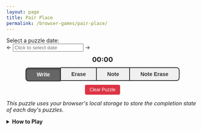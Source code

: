 ```yaml
---
layout: page
title: Pair Place
permalink: /browser-games/pair-place/
---
```


<link rel="stylesheet" type="text/css" href="https://cdnjs.cloudflare.com/ajax/libs/pikaday/1.8.2/css/pikaday.min.css">
<div class="puzzle-selector">
  <label for="puzzle-date-picker">Select a puzzle date:</label>
  <div class="date-input-container">
    <span class="date-arrow" id="left-arrow">←</span>
    <input type="text" id="puzzle-date-picker" placeholder="Click to select date" readonly />
    <span class="date-arrow" id="right-arrow">→</span>
  </div>
</div>

<style>
.mode-buttons {
  display: flex;
  justify-content: center;
}
.mode-button {
  flex-grow: 1;
  border: 2px solid #333;
  background: #f0f0f0;
  color: #333;
  padding: 8px 16px;
  font-size: 14px;
  font-weight: bold;
  cursor: pointer;
  transition: all 0.2s ease;
  margin: 0;
  outline: none;
}
.mode-button:first-child {
  border-radius: 8px 0 0 8px;
  border-right: 1px solid #333;
}
.mode-button:last-child {
  border-radius: 0 8px 8px 0;
  border-left: 1px solid #333;
}
.mode-button:not(:first-child):not(:last-child) {
  border-left: 1px solid #333;
  border-right: 1px solid #333;
}
.mode-button:hover {
  background: #e0e0e0;
}
.mode-button.active {
  background: #666;
  color: white;
  box-shadow: inset 0 2px 4px rgba(0,0,0,0.3);
  transform: translateY(1px);
}
.mode-button.active:hover {
  background: #666;
}
#clear-puzzle:hover {
  background: #c82333 !important;
}
</style>

<div id="puzzle-title"></div>
<div id="puzzle-description"></div>
<div id="puzzle-prompt"></div>
<div id="timer-display" style="text-align: center; margin: 10px 0; font-size: 18px; font-weight: bold;">00:00</div>

<div id="puzzle-title"></div>
<div>
  <div style="width: 80%; margin: 0 auto;">
    <canvas id="game-canvas" style="width: 100%; aspect-ratio: 1;"></canvas>
  </div>
  <div class="mode-buttons" style="width: 80%; margin: 0 auto;">
    <button id="mode-write" class="mode-button active">Write</button>
    <button id="mode-erase" class="mode-button">Erase</button>
    <button id="mode-note" class="mode-button">Note</button>
    <button id="mode-note-erase" class="mode-button">Note Erase</button>
  </div>
</div>
<div style="text-align: center; margin: 10px 0;">
  <button id="clear-puzzle" style="padding: 6px 12px; background: #dc3545; color: white; border: none; border-radius: 4px; cursor: pointer; font-size: 12px;">Clear Puzzle</button>
</div>

*This puzzle uses your browser's local storage to store the completion state of each day's puzzles.*

<details>
  <summary><b>How to Play</b></summary>
  <div class="details-content">
    <p>
      In Pair Place, you must fill the grid with letters, placing two letters at
      a time. To place letters in the grid, click on the first cell you want to
      fill, then drag to another open space in the same row. This will fill each
      cell with the the header letter of the other cell's column.
    </p>
    <img src="../../assets/images/tutorial-drag.gif">
    <p>
      You must completely fill the grid, such that each letter appears no more
      than once in each column.
    </p>
  </div>
</details>

<script src="https://cdnjs.cloudflare.com/ajax/libs/pikaday/1.8.2/pikaday.min.js"></script>
<script>
  const canvas = document.getElementById('game-canvas');
  const context = canvas.getContext('2d');

  const CellBlank = 0;
  const CellOccupied = 1;
  const CellHint = 2;
  const CellHeader = 3;

  // @todo The date field from here is accessed by the boilerplate.
  // I might need to explicitly pull it out and store it in its own field to
  // create a cleaner separation between puzzle-specific logic and boilerplate.
  let puzzleConfiguration;

  let gridHeight = 0;
  let gridWidth = 0;
  let headerLetters = [];

  let gameGrid = [];
  let notes = [];

  let cachedErrors = new Set();

  // 'write' | 'erase' | 'note' | 'note-erase'
  let currentMode = 'write';

  let selectedCell = null;
  let dragTarget = null;

  let gameStarted = false;
  let startTime = null;
  let completionTime = null;
  let timerInterval = null;

  let gridOffset = 0;
  let cellSize = 0;

  let theme = null;
  let gridColor = null;

  let defaultTheme = null;

  let completionAnimationActive = false;
  let completionAnimationStripeProgress = 0;
  let completionAnimationTextProgress = 0;
  let completionAnimationAnimationId = null;
  let completionAnimationStartTime = null;

  // @@ Puzzle Logic

  function cellStatus(nonHeaderRow, column) {
    const originalLetter = puzzleConfiguration.grid[nonHeaderRow + 1][column];
    if(originalLetter !== ' ' && originalLetter === originalLetter.toUpperCase()) return CellHint;

    return gameGrid[nonHeaderRow][column] === -1 ? CellBlank : CellOccupied;
  }

  function isHintCell(row, column) {
    const originalLetter = puzzleConfiguration.grid[row][column];
    return originalLetter !== ' ' && originalLetter === originalLetter.toUpperCase();
  }

  function isBlankCell(row, column) {
    return gameGrid[row][column] === -1;
  }

  function recalculateCachedErrors() {
    cachedErrors.clear();

    // Check for duplicates in columns
    for(let column = 0; column < gridWidth; ++column) {
      const colIndexPositions = new Map();

      for(let row = 0; row < gridHeight; ++row) {
        const colIndex = gameGrid[row][column];
        if(colIndex >= 0) {
          if(!colIndexPositions.has(colIndex)) {
            colIndexPositions.set(colIndex, []);
          }
          colIndexPositions.get(colIndex).push(row);
        }
      }

      // Mark all duplicates as errors
      for(const positions of colIndexPositions.values()) {
        if(positions.length > 1) {
          positions.forEach(row => {
            cachedErrors.add(`${row},${column}`);
          });
        }
      }
    }
  }

  function handleWrite(row, column0, column1) {
    if(isHintCell(row, column0) || isHintCell(row, column1)) return;
    if(!isBlankCell(row, column0) || !isBlankCell(row, column1)) return;

    if(column0 >= 0 && column1 >= 0) {
      gameGrid[row][column0] = column1;
      gameGrid[row][column1] = column0;

      clearNotesForPlacement(row, column0, column1);

      saveGameState();
      drawGame();
      recalculateCachedErrors();

      if(isPuzzleComplete()) {
        handlePuzzleCompletion();
      }
    }
  }

  function clearNotesForPlacement(row, column0, column1) {
    notes[row][column0].clear();
    notes[row][column1].clear();

    for(let column = 0; column < gridWidth; ++column) {
      notes[row][column].delete(column0);
      notes[row][column].delete(column1);
    }

    for(let row = 0; row < gridHeight; ++row) {
      notes[row][column0].delete(column1);
      notes[row][column1].delete(column0);
    }
  }

  function handleNote(row, column0, column1) {
    if(!isBlankCell(row, column0) || !isBlankCell(row, column1)) return;
    if(isHintCell(row, column0) || isHintCell(row, column1)) return;

    if(column0 >= 0 && column1 >= 0) {
      notes[row][column0].add(column1);
      notes[row][column1].add(column0);
      saveGameState();
    }
  }

  function handleNoteErase(row, column0, column1) {
    notes[row][column0].delete(column1);
    notes[row][column1].delete(column0);
    saveGameState();
  }

  function handleErase(row, column) {
    if(isHintCell(row, column)) return;

    const pairedIndex = gameGrid[row][column];
    if(pairedIndex >= 0) {
      gameGrid[row][pairedIndex] = -1;
      gameGrid[row][column] = -1;

      recalculateCachedErrors();

      saveGameState();
    }
  }

  function isPuzzleComplete() {
    for(let row = 1; row < gridHeight; ++row) {
      for(let column = 0; column < gridWidth; ++column) {
        if(isBlankCell(row, column)) return false;
      }
    }

    if(hasRuleViolations()) return false;

    return true;
  }

  function handlePuzzleCompletion() {
    const elapsedTime = Date.now() - startTime;
    completionTime = elapsedTime;

    const puzzleId = getPuzzleId(puzzleConfiguration);
    setPuzzleCompletion(gameName, puzzleId, true);
    saveGameState();

    timerStop();
    timerUpdateDisplay();

    completionAnimationStart();

    updatePuzzlePrompt();
  }

  function hasRuleViolations() {
    return cachedErrors.size > 0;
  }

  function updatePuzzlePrompt() {
    const puzzlePrompt = document.getElementById('puzzle-prompt');
    if(!puzzlePrompt || !puzzleConfiguration) {
      return;
    }

    const currentPuzzleId = getPuzzleId(puzzleConfiguration);
    const currentPuzzleIsComplete = getPuzzleCompletion(gameName, currentPuzzleId);
    const currentPuzzleIsTutorial = puzzleConfiguration.tutorial === true;
    const tutorialComplete = isTutorialComplete();

    let promptContent = '';
    if(!currentPuzzleIsTutorial && !tutorialComplete) {
      promptContent = puzzleData.text.promptTutorialEnter || '';
    } else if(currentPuzzleIsTutorial && tutorialComplete) {
      promptContent = puzzleData.text.promptTutorialLeave || '';
    } else if(currentPuzzleIsTutorial && !tutorialComplete && currentPuzzleIsComplete) {
      promptContent = puzzleData.text.promptTutorialNext || '';
    }

    puzzlePrompt.innerHTML = promptContent;
  }

  // @@@ Completion Animation

  const completionAnimationStripeDuration = 400;
  const completionAnimationTextDelay = 800;
  const completionAnimationTextDuration = 600;

  function completionAnimationStop() {
    if(completionAnimationAnimationId) {
      cancelAnimationFrame(completionAnimationAnimationId);
      completionAnimationAnimationId = null;
    }
    completionAnimationActive = false;
    completionAnimationStripeProgress = 0;
    completionAnimationTextProgress = 0;
    completionAnimationStartTime = null;
  }

  function completionAnimationStart() {
    completionAnimationStop();

    completionAnimationActive = true;
    completionAnimationStripeProgress = 0;
    completionAnimationTextProgress = 0;
    completionAnimationStartTime = performance.now();
    completionAnimationAnimationId = requestAnimationFrame(completionAnimationFrame);
  }

  function completionAnimationInstant() {
    completionAnimationStop();

    completionAnimationActive = true;
    completionAnimationStripeProgress = 1;
    completionAnimationTextProgress = 1;
  }

  function completionAnimationUpdate(timestamp) {
    const elapsed = timestamp - completionAnimationStartTime;

    completionAnimationStripeProgress = Math.min(elapsed / completionAnimationStripeDuration, 1);

    if(elapsed > completionAnimationTextDelay) {
      const textElapsed = elapsed - completionAnimationTextDelay;
      completionAnimationTextProgress = Math.min(textElapsed / completionAnimationTextDuration, 1);
    }
  }

  function completionAnimationFrame(timestamp) {
    completionAnimationUpdate(timestamp)

    drawGame();

    if(completionAnimationStripeProgress < 1 || completionAnimationTextProgress < 1) {
      completionAnimationAnimationId = requestAnimationFrame(completionAnimationFrame);
    }
  }

  // @@@ Timer Interval

  const timerElement = document.getElementById('timer-display');

  function timerStart() {
    if(gameStarted) return;
    gameStarted = true;

    startTime = Date.now();
    saveGameState();

    timerInterval = setInterval(timerUpdateDisplay, 1000);
  }

  function timerStop() {
    if(!timerInterval) return;

    clearInterval(timerInterval);
    timerInterval = null;
  }

  function timerUpdateDisplay() {
    if(!gameStarted || !startTime) {
      timerElement.textContent = '00:00';
      return;
    }

    let elapsed;
    if(completionTime) {
      elapsed = Math.floor(completionTime / 1000);
    } else {
      elapsed = Math.floor((Date.now() - startTime) / 1000);
    }

    const minutes = Math.floor(elapsed / 60);
    const seconds = elapsed % 60;

    timerElement.textContent = `${minutes.toString().padStart(2, '0')}:${seconds.toString().padStart(2, '0')}`;
  }

  // @@@ Rendering

  function getDefaultStyleIndexForCell(row, column, theme) {
    if(row == 0) return theme.styleHeader;
    else return theme.styleCell;
  }

  function getStyleIndexForCell(row, column, gridColor, theme) {
    if(gridColor == null || gridColor[row] == null || gridColor[row][column] == null) {
      return getDefaultStyleIndexForCell(row, column, theme);
    }

    return gridColor[row][column];
  }

  function resizeCanvas() {
    const rect = canvas.getBoundingClientRect();
    const size = Math.min(rect.width, rect.height);
    canvas.width = size;
    canvas.height = size;

    const padding = size * 0.01;
    gridOffset = padding;
    cellSize = (size - 2 * padding) / gridWidth;
  }

  function drawGame() {
    context.clearRect(0, 0, canvas.width, canvas.height);

    for(let row = 0; row < gridHeight; ++row) {
      for(let column = 0; column < gridWidth; ++column) {
        let cellStyleIndex = getStyleIndexForCell(row, column, gridColor, theme);

        if(cachedErrors.has(`${row},${column}`)) {
          cellStyleIndex = theme.styleError;
        }

        let selectedCellFilled = false;
        if(selectedCell && selectedCell.row == row) {
          const partnerColumn = gameGrid[selectedCell.row][selectedCell.column];
          selectedCellFilled = partnerColumn >= 0;

          if(selectedCell.column == column || partnerColumn == column) {
            cellStyleIndex = theme.styleHighlight;
          }
        }
        if(dragTarget && dragTarget.row == row && dragTarget.column == column && !selectedCellFilled) {
          cellStyleIndex = theme.styleHighlight;
        }

        drawCell(row, column, cellStyleIndex);
      }
    }

    drawGridLines();

    if(completionAnimationActive) {
      drawCompletionAnimation();
    }
  }

  function drawCell(row, column, styleIndex) {
    const x = gridOffset + column * cellSize;
    const y = gridOffset + row * cellSize;

    const cellStyle = theme.style[styleIndex] || theme.style[theme.styleCell];

    context.fillStyle = cellStyle.background;
    context.fillRect(x, y, cellSize, cellSize);

    const originalLetter = puzzleConfiguration.grid[row][column];
    const isHint = originalLetter !== ' ' && originalLetter === originalLetter.toUpperCase();

    const letterIndex = gameGrid[row][column];
    if(letterIndex >= 0) {
      const letter = headerLetters[letterIndex];
      context.fillStyle = isHint ? cellStyle.foregroundHint : cellStyle.foregroundAnswer;
      context.font = `${cellSize * 0.6}px Arial`;
      context.textAlign = 'center';
      context.textBaseline = 'middle';
      context.fillText(letter, x + cellSize / 2, y + cellSize / 2);
    }

    if(notes[row][column] && notes[row][column].size > 0) {
      drawNotes(x, y, notes[row][column], cellStyle);
    }
  }

  function drawNotes(x, y, noteSet, cellStyle) {
    const noteArray = Array.from(noteSet).sort();
    const notesPerRow = Math.ceil(Math.sqrt(gridWidth));
    const noteSize = cellSize / (notesPerRow + 1);

    context.fillStyle = cellStyle.foregroundAnswer;
    context.font = `${noteSize * 1.2}px Arial`;
    context.textAlign = 'center';
    context.textBaseline = 'middle';

    noteArray.forEach(noteColumn => {
      if(noteColumn >= 0 && noteColumn < gridWidth) {
        // @todo Maybe balance the distribution to rows for very non-square column counts.
        const letter = headerLetters[noteColumn];
        const noteRow = Math.floor(noteColumn / notesPerRow);
        const noteCol = noteColumn % notesPerRow;
        const noteX = x + (noteCol + 1) * noteSize;
        const noteY = y + (noteRow + 1) * noteSize;
        context.fillText(letter, noteX, noteY);
      }
    });
  }

  function drawGridLines() {
    context.strokeStyle = theme.colorGridline;
    context.lineWidth = 1;

    for(let column = 0; column <= gridWidth; ++column) {
      const x = gridOffset + column * cellSize;
      context.beginPath();
      context.moveTo(x, gridOffset);
      context.lineTo(x, gridOffset + gridHeight * cellSize);
      context.stroke();
    }

    for(let row = 0; row <= gridHeight; ++row) {
      const y = gridOffset + row * cellSize;
      context.beginPath();
      context.moveTo(gridOffset, y);
      context.lineTo(gridOffset + gridWidth * cellSize, y);
      context.stroke();
    }
  }

  const completionAnimationTextPuzzle = 'Puzzle';
  const completionAnimationTextComplete = 'Complete!';

  function drawCompletionAnimation() {
    const canvasWidth = canvas.width;
    const canvasHeight = canvas.height;

    const stripeColor = theme.colorCompletionStripe;
    const textColor = theme.colorCompletionText;

    if(completionAnimationStripeProgress > 0) {
      const stripeHeight = 60;
      const stripeY = (canvasHeight - stripeHeight) / 2;

      const stripeX = lerp(canvasWidth, 0, completionAnimationStripeProgress);
      const stripeWidth = canvasWidth - stripeX;

      context.fillStyle = stripeColor;
      context.fillRect(stripeX, stripeY, stripeWidth, stripeHeight);
    }

    if(completionAnimationTextProgress > 0) {
      const centerX = canvasWidth / 2;
      const centerY = canvasHeight / 2;

      const fontSize = Math.min(48, canvasWidth / 12);
      context.font = `bold ${fontSize}px Arial`;
      context.textBaseline = 'middle';
      context.fillStyle = textColor;
      context.textAlign = 'center';

      const spacing = 20;
      const puzzleTextWidth = context.measureText(completionAnimationTextPuzzle).width;
      const completeTextWidth = context.measureText(completionAnimationTextComplete).width;
      const totalTextWidth = puzzleTextWidth + spacing + completeTextWidth;

      const completionAnimationTextProgressEased = easeOutCubic(completionAnimationTextProgress);

      const puzzleStartX = -puzzleTextWidth;
      const puzzleFinalX = centerX - totalTextWidth / 2 + puzzleTextWidth / 2;
      const puzzleCurrentX = lerp(puzzleStartX, puzzleFinalX, completionAnimationTextProgressEased);
      context.fillText(completionAnimationTextPuzzle, puzzleCurrentX, centerY);

      const completeStartX = canvasWidth + completeTextWidth;
      const completeFinalX = centerX + totalTextWidth / 2 - completeTextWidth / 2;
      const completeCurrentX = lerp(completeStartX, completeFinalX, completionAnimationTextProgressEased);
      context.fillText(completionAnimationTextComplete, completeCurrentX, centerY);
    }
  }

  // @@@ Event Handlers

  function getCellFromCoords(x, y) {
    const rect = canvas.getBoundingClientRect();
    const canvasX = x - rect.left;
    const canvasY = y - rect.top;

    const scaleX = canvas.width / rect.width;
    const scaleY = canvas.height / rect.height;
    const scaledX = canvasX * scaleX;
    const scaledY = canvasY * scaleY;

    const column = Math.floor((scaledX - gridOffset) / cellSize);
    const row = Math.floor((scaledY - gridOffset) / cellSize);

    if(row >= 0 && row < gridHeight && column >= 0 && column < gridWidth) {
      return { row, column };
    }
    return null;
  }

  function handlePointerMove(e) {
    if(completionTime) {
      canvas.style.cursor = 'default';
      return;
    }

    const cell = getCellFromCoords(e.clientX, e.clientY);

    if(cell && cell.row != 0) {
      canvas.style.cursor = selectedCell ? 'grabbing' : 'grab';
    } else {
      canvas.style.cursor = 'default';
    }

    if(!selectedCell) return;

    if(!cell || cell.row !== selectedCell.row || (currentMode === 'write' && !isBlankCell(cell.row, cell.column))) {
      dragTarget = null;
    } else {
      dragTarget = cell;
    }

    drawGame();
  }

  function handlePointerUp(e) {
    if(completionTime) {
      canvas.style.cursor = 'default';
      return;
    }

    if(!selectedCell) return;

    const cell = getCellFromCoords(e.clientX, e.clientY);
    if(cell) {
      if(cell.row != 0) {
        canvas.style.cursor = 'grab';
      } else {
        canvas.style.cursor = 'default';
      }

      if(cell.row === selectedCell.row && cell.column !== selectedCell.column) {
        if(currentMode === 'write') {
          handleWrite(selectedCell.row, selectedCell.column, cell.column);
        } else if(currentMode === 'note') {
          handleNote(selectedCell.row, selectedCell.column, cell.column);
        } else if(currentMode === 'note-erase') {
          handleNoteErase(selectedCell.row, selectedCell.column, cell.column);
        }
      }
    } else {
      canvas.style.cursor = 'default';
    }

    selectedCell = null;
    dragTarget = null;
    drawGame();
  }

  function handlePointerDown(e) {
    if(completionTime) {
      canvas.style.cursor = 'default';
      return;
    }

    const cell = getCellFromCoords(e.clientX, e.clientY);
    if(!cell || cell.row == 0) return;

    timerStart();

    if(currentMode === 'erase') {
      handleErase(cell.row, cell.column);
      drawGame();
      return;
    }

    selectedCell = cell;
    dragTarget = null;

    drawGame();

    canvas.setPointerCapture(e.pointerId);

    if(cell.row != 0) {
      canvas.style.cursor = selectedCell ? 'grabbing' : 'grab';
    } else {
      canvas.style.cursor = 'default';
    }
  }

  canvas.addEventListener('pointerdown', handlePointerDown);
  canvas.addEventListener('pointermove', handlePointerMove);
  canvas.addEventListener('pointerup', handlePointerUp);

  window.addEventListener('resize', () => {
    if(gridWidth > 0) {
      resizeCanvas();
      drawGame();
    }
  });

  function setupModeButtons() {
    const modeButtons = {
      'mode-write': 'write',
      'mode-erase': 'erase',
      'mode-note': 'note',
      'mode-note-erase': 'note-erase'
    };

    Object.entries(modeButtons).forEach(([buttonId, mode]) => {
      const button = document.getElementById(buttonId);
      button.addEventListener('click', () => setMode(mode));
    });
  }

  function setMode(mode) {
    currentMode = mode;

    document.querySelectorAll('.mode-button').forEach(button => button.classList.remove('active'));
    document.getElementById(`mode-${mode}`).classList.add('active');
  }

  function setupClearButton() {
    document.getElementById('clear-puzzle').addEventListener('click', () => {
      if(confirm('Are you sure you want to clear this puzzle? This will reset all progress.')) {
        clearPuzzleState();
      }
    });
  }

  function clearPuzzleState() {
    if(!puzzleConfiguration) return;
    const puzzleId = getPuzzleId(puzzleConfiguration);
    clearPuzzleStateForPuzzleId(puzzleId);
  }

  // @@ Game State Serialization

  const saveVersion1 = '1';
  const saveVersionCurrent = saveVersion1;

  function saveGameState() {
    saveGameStateV1();
  }

  function saveGameStateV1() {
    const state = {
      version: saveVersionCurrent,
      grid: gameGrid,
      notes: notes.map(row => row.map(cell => Array.from(cell))),
      startTime: startTime,
      gameStarted: gameStarted,
      completionTime: completionTime
    };
    const puzzleId = getPuzzleId(puzzleConfiguration);
    setPuzzleState(gameName, puzzleId, state);
  }

  function loadGameState() {
    const puzzleId = getPuzzleId(puzzleConfiguration);
    const puzzleState = getPuzzleState(gameName, puzzleId);

    if(puzzleState) {
      switch(puzzleState.version) {
        case saveVersion1: {
          return loadGameStateV1(puzzleState);
        }
        default: {
          console.error(`Unknown puzzle save version ${JSON.stringify(puzzleState.version)}; reverting puzzle to initial state.`);
          return false;
        }
      }
    }
  }

  function loadGameStateV1(puzzleState) {
    if(!puzzleState.grid || !puzzleState.notes) return false;

    gameGrid = puzzleState.grid;
    notes = puzzleState.notes.map(row => row.map(cell => new Set(cell)));

    if(puzzleState.startTime) {
      startTime = puzzleState.startTime;
      gameStarted = true;
    }

    if(puzzleState.completionTime) {
      completionTime = puzzleState.completionTime;
      completionAnimationInstant();
    } else {
      timerInterval = setInterval(timerUpdateDisplay, 1000);
      completionTime = null;
    }

    return true;
  }

  function initializeStartingGameState() {
    gameGrid = [];
    for(let row = 0; row < gridHeight; ++row) {
      gameGrid[row] = [];
      for(let column = 0; column < gridWidth; ++column) {
        const cell = puzzleConfiguration.grid[row][column];
        if(cell === cell.toUpperCase() && cell !== ' ') {
          gameGrid[row][column] = headerLetters.indexOf(cell);
        } else {
          gameGrid[row][column] = -1;
        }
      }
    }

    notes = Array(gridHeight).fill().map(() => Array(gridWidth).fill().map(() => new Set()));
  }

  // @@ Called From Boilerplate

  function initializePuzzle(config) {
    puzzleConfiguration = config;

    timerStop();
    completionAnimationStop();
    gameStarted = false;
    startTime = null;
    completionTime = null;

    theme = config.theme ? { ...defaultTheme, ...config.theme } : defaultTheme;
    gridColor = config.gridColor;

    headerLetters = config.grid[0];
    gridWidth = headerLetters.length;
    gridHeight = config.grid.length;

    if(!loadGameState()) {
      initializeStartingGameState();
    }

    resizeCanvas();
    recalculateCachedErrors();
    drawGame();
    timerUpdateDisplay();
    updatePuzzlePrompt();
  }

  function initializeGamePlayer() {
    setupModeButtons();
    setupClearButton();
  }

  const gameName = 'pair-place';

  const leftArrow = document.getElementById('left-arrow');
  const rightArrow = document.getElementById('right-arrow');
  const pickerField = document.getElementById('puzzle-date-picker');

  // @@ Boilerplate

  let puzzleData;
  let puzzles = [];

  let minPuzzleIndex;
  let maxPuzzleIndex;
  let currentPuzzleIndex;

  let picker;

  // @@@ Local Storage

  function clearPuzzleStateForPuzzleId(puzzleId) {
    localStorage.removeItem(`${gameName}-${puzzleId}-state`);
    localStorage.removeItem(`${gameName}-${puzzleId}-completed`);

    initializePuzzle(puzzleConfiguration);
  }

  function setPuzzleCompletion(gameName, puzzleId, complete) {
    return localStorage.setItem(`${gameName}-${puzzleId}-completed`, complete.toString());
  }

  function getPuzzleCompletion(gameName, puzzleId) {
    return localStorage.getItem(`${gameName}-${puzzleId}-completed`) === 'true';
  }

  function setPuzzleState(gameName, puzzleId, state) {
    return localStorage.setItem(`${gameName}-${puzzleId}-state`, JSON.stringify(state));
  }

  function getPuzzleState(gameName, puzzleId) {
    const stateData = localStorage.getItem(`${gameName}-${puzzleId}-state`);
    return stateData ? JSON.parse(stateData) : null;
  }

  function setPuzzleState(gameName, puzzleId, state) {
    return localStorage.setItem(`${gameName}-${puzzleId}-state`, JSON.stringify(state));
  }

  function getPuzzleState(gameName, puzzleId) {
    const stateData = localStorage.getItem(`${gameName}-${puzzleId}-state`);
    return stateData ? JSON.parse(stateData) : null;
  }

  function isTutorialComplete() {
    for(let i = 0; i < puzzles.length; ++i) {
      if(!puzzles[i].tutorial) continue;

      const puzzleId = getPuzzleId(puzzles[i]);
      if(!getPuzzleCompletion(gameName, puzzleId)) return false;
    }

    return true;
  }

  // @@@ Animation Helpers

  function easeOutCubic(x) {
    const oneMinusX = 1 - x;
    return 1 - oneMinusX * oneMinusX * oneMinusX;
  }

  function lerp(a, b, t) {
    return a + t * (b - a);
  }

  // @@@ Date Formatting Helpers

  function dateFormat(date) {
    const year = date.getFullYear();
    const month = String(date.getMonth() + 1).padStart(2, '0');
    const day = String(date.getDate()).padStart(2, '0');
    return `${year}-${month}-${day}`;
  }

  function dateParse(dateText) {
    const [year, month, day] = dateText.split('-').map(Number);
    return new Date(year, month - 1, day);
  }

  function dateCompareAscending(date0, date1) {
    if(date0 > date1) return 1;
    else if(date0 > date1) return -1;
    else return 0;
  }

  // @@@ UI Initialization

  function initializeDatePicker() {
    minPuzzleIndex = 0;
    maxPuzzleIndex = puzzles.length - 1;
    while(maxPuzzleIndex >= 0 && puzzles[maxPuzzleIndex].date > currentDate) {
      --maxPuzzleIndex;
    }

    const minDate = dateParse(puzzles[minPuzzleIndex].date);
    const maxDate = maxPuzzleIndex >= 0 ? dateParse(puzzles[maxPuzzleIndex].date) : null;
    picker = new Pikaday({
      field: pickerField,
      minDate: minDate,
      maxDate: maxDate,
      disableDayFn: function(date) {
        return !dateHasPuzzle(date);
      },
      format: 'YYYY-MM-DD',
      defaultDate: maxDate,
      keyboardInput: false,
      onSelect: function(date) {
        const dateText = dateFormat(date);
        if(!puzzleConfiguration || puzzleConfiguration.date !== dateText) {
          const puzzleIndex = findPuzzleIndexForDate(dateText);
          if(puzzleIndex >= 0) {
            setPuzzleIndex(puzzleIndex);
          }
        }
      }
    });
  }

  function recalculateDateRange() {
    minPuzzleIndex = 0;
    maxPuzzleIndex = puzzles.length - 1;
    while(maxPuzzleIndex >= 0 && puzzles[maxPuzzleIndex].date > currentDate) {
      --maxPuzzleIndex;
    }

    const minDate = dateParse(puzzles[minPuzzleIndex].date);
    const maxDate = maxPuzzleIndex >= 0 ? dateParse(puzzles[maxPuzzleIndex].date) : null;

    picker.minDate = minDate;
    picker.maxDate = maxDate;
  }

  function setArrowVisibility() {
    leftArrow.style.visibility = (minPuzzleIndex < maxPuzzleIndex && currentPuzzleIndex > minPuzzleIndex) ? 'visible' : 'hidden';
    rightArrow.style.visibility = (minPuzzleIndex < maxPuzzleIndex && currentPuzzleIndex < maxPuzzleIndex) ? 'visible' : 'hidden';
  }

  // @@@ Puzzle Selection

  function getPuzzleId(puzzle) {
    return puzzle.id || puzzle.date;
  }

  function findPuzzleIndexForHash(hashContent) {
    let exactMatchPuzzleIndex = null;
    let firstMatchingIncompletePuzzleIndex = null;
    let lastMatchingPuzzleIndex = -1;
    for(let i = 0; i < puzzles.length; ++i) {
      if(puzzles[i].date > currentDate) continue;
      const puzzleId = getPuzzleId(puzzles[i]);

      if(puzzleId == hashContent) {
        exactMatchPuzzleIndex = i;
        break;
      }

      if(!puzzleId.startsWith(hashContent)) continue;

      lastMatchingPuzzleIndex = i;
      if(!getPuzzleCompletion(gameName, puzzleId) && firstMatchingIncompletePuzzleIndex == null) firstMatchingIncompletePuzzleIndex = i;
    }

    return exactMatchPuzzleIndex ?? firstMatchingIncompletePuzzleIndex ?? lastMatchingPuzzleIndex;
  }

  function findPuzzleIndexForDate(dateText) {
    let lastPuzzleIndexForDate = -1;
    for(let i = 0; i < puzzles.length; ++i) {
      if(puzzles[i].date !== dateText) continue;

      const puzzleId = getPuzzleId(puzzles[i]);
      if(!getPuzzleCompletion(gameName, puzzleId)) return i;

      lastPuzzleIndexForDate = i;
    }

    return lastPuzzleIndexForDate;
  }

  function findPuzzleIndexForEarliestIncompleteOrLatest() {
    let puzzleIndex = -1;
    for(let i = 0; i < puzzles.length; ++i) {
      if(puzzles[i].date > currentDate) continue;
      const puzzleId = getPuzzleId(puzzles[i]);

      puzzleIndex = i;
      if(!getPuzzleCompletion(gameName, puzzleId)) return i;
    }

    return puzzleIndex;
  }

  function dateHasPuzzle(date) {
    const dateText = dateFormat(date);
    return puzzles.some(puzzle => puzzle.date === dateText) && dateText <= currentDate;
  }

  // @@@ Puzzle Navigation

  function setPuzzleIndex(puzzleIndex) {
    if(puzzleIndex === currentPuzzleIndex) return;
    if(puzzles[puzzleIndex].date > currentDate) return;

    currentPuzzleIndex = puzzleIndex;
    setArrowVisibility();

    puzzleConfiguration = puzzles[currentPuzzleIndex];

    const puzzleId = getPuzzleId(puzzleConfiguration);
    const puzzleHash = `#${puzzleId}`;
    if(window.location.hash !== puzzleHash) {
      window.location.replace(puzzleHash);
    }
    picker.setDate(dateParse(puzzleConfiguration.date));

    // @todo It may make sense to pull this out of the boilerplate,
    // or to pull the puzzle prompts in here, as they are very similar.
    const titleParts = ["<h3>"];
    if(puzzleConfiguration.date) titleParts.push(`[${puzzleConfiguration.date}]`);
    if(puzzleConfiguration.number != null && puzzleConfiguration.number > 0) {
      if(titleParts.length > 1) titleParts.push(" ");
      titleParts.push(`#${puzzleConfiguration.number}`);
    }
    if(puzzleConfiguration.title) {
      if(titleParts.length > 1) titleParts.push(" - ");
      titleParts.push(puzzleConfiguration.title);
    }
    titleParts.push("</h3>");

    const puzzleTitle = document.getElementById('puzzle-title');
    puzzleTitle.innerHTML = titleParts.join("");

    const puzzleDescription = document.getElementById('puzzle-description');
    puzzleDescription.innerHTML = puzzleConfiguration.description || '';

    initializePuzzle(puzzleConfiguration);
  }

  function moveToPreviousPuzzle() {
    if(currentPuzzleIndex != null && currentPuzzleIndex > 0) {
      setPuzzleIndex(currentPuzzleIndex - 1);
    }
  }

  function moveToNextPuzzle() {
    if(currentPuzzleIndex != null && currentPuzzleIndex < maxPuzzleIndex) {
      setPuzzleIndex(currentPuzzleIndex + 1);
    }
  }

  function setPuzzleFromHash(fullUrlHash) {
    if(puzzles.length == 0) return;

    if(fullUrlHash == '#latest') {
      if(currentPuzzleIndex != maxPuzzleIndex) setPuzzleIndex(maxPuzzleIndex);
    } else if(fullUrlHash == '#next') {
      moveToNextPuzzle();
    } else if(fullUrlHash == '#previous') {
      moveToPreviousPuzzle();
    } else {
      let puzzleIndex;
      if(fullUrlHash && fullUrlHash.length > 1) {
        const hashContent = fullUrlHash.substring(1);
        puzzleIndex = findPuzzleIndexForHash(hashContent);
      }
      puzzleIndex ??= findPuzzleIndexForEarliestIncompleteOrLatest();

      if(puzzleIndex >= 0) setPuzzleIndex(puzzleIndex);
      else setArrowVisibility();
    }
  }

  // @@@ Run All Initialization Logic

  initializeGamePlayer();

  let currentDate = dateFormat(new Date());

  leftArrow.addEventListener('click', moveToPreviousPuzzle);
  rightArrow.addEventListener('click', moveToNextPuzzle);

  window.addEventListener('hashchange', function() {
    setPuzzleFromHash(window.location.hash);
  });

  const cacheBuster = "{{ site.time | date: '%s' }}";
  const puzzleFilePath = `../../assets/json/${gameName}.json`;
  const files = [`${puzzleFilePath}?v=${cacheBuster}`];
  Promise.all(
    files.map(file =>
      fetch(file)
        .then(response => response.json())
    )
  )
  .then(allData => {
    puzzleData = allData[0];

    for(let i = 1; i < allData.length; ++i) {
      puzzleData.puzzle.push(...allData[i].puzzle);
    }

    defaultTheme = puzzleData.theme;
    puzzles = puzzleData.puzzle;
    puzzles.sort((a, b) => dateCompareAscending(a.date, b.date));
    initializeDatePicker();

    setPuzzleFromHash(window.location.hash);
  })
  .catch(error => console.error('Error:', error));
</script>

